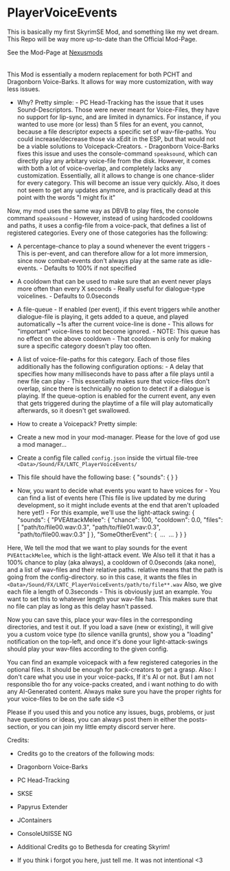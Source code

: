 # PlayerVoiceEvents

This is basically my first SkyrimSE Mod, and something like my wet dream.
This Repo will be way more up-to-date than the Official Mod-Page.

See the Mod-Page at [Nexusmods](https://www.nexusmods.com/skyrimspecialedition/mods/143616)
<br>
<br>
<br>
This Mod is essentially a modern replacement for both PCHT and Dragonborn Voice-Barks. It allows for way more customization, with way less issues.

- Why?
Pretty simple:
﻿- PC Head-Tracking has the issue that it uses Sound-Descriptors. Those were never meant for Voice-Files, they have no support for lip-sync, and are limited ﻿in dynamics. For instance, if you wanted to use more (or less) than 5 files for an event, you cannot, because a file descriptor expects a specific set of ﻿wav-file-paths. You could increase/decrease those via xEdit in the ESP, but that would not be a viable solutions to Voicepack-Creators.
﻿- Dragonborn Voice-Barks fixes this issue and uses the console-command `speaksound`, which can directly play any arbitary voice-file from the disk.
﻿However, it comes with both a lot of voice-overlap, and completely lacks any customization. Essentially, all it allows to change is one chance-slider for every ﻿category. This will become an issue very quickly.
﻿Also, it does not seem to get any updates anymore, and is practically dead at this point with the words "I might fix it"

Now, my mod uses the same way as DBVB to play files, the console command `speaksound` - However, instead of using hardcoded cooldowns and paths, it uses a config-file from a voice-pack, that defines a list of registered categories.
Every one of those categories has the following:
- A percentage-chance to play a sound whenever the event triggers - This is per-event, and can therefore allow for a lot more immersion, since now combat-events don't always play at the same rate as idle-events. - Defaults to 100% if not specified
- A cooldown that can be used to make sure that an event never plays more often than every X seconds - Really useful for dialogue-type voicelines. - Defaults to 0.0seconds
- A file-queue - If enabled (per event), if this event triggers while another dialogue-file is playing, it gets added to a queue, and played automatically ~1s after the current voice-line is done - This allows for "important" voice-lines to not become ignored.
﻿- NOTE: This queue has no effect on the above cooldown - That cooldown is only for making sure a specific category doesn't play too often.
- A list of voice-file-paths for this category. Each of those files additionally has the following configuration options:
﻿- A delay that specifies how many milliseconds have to pass after a file plays until a new file can play - This essentially makes sure that voice-files don't overlap, since there is technically no option to detect if a dialogue is playing. If the queue-option is enabled for the current event, any even that gets triggered during the playtime of a file will play automatically afterwards, so it doesn't get swallowed.


- How to create a Voicepack?
Pretty simple:
- Create a new mod in your mod-manager. Please for the love of god use a mod manager...
- Create a config file called `config.json` inside the virtual file-tree `<Data>/Sound/FX/LNTC_PlayerVoiceEvents/`
- This file should have the following base:
﻿﻿{
    "sounds": {
    }
}
- Now, you want to decide what events you want to have voices for - You can find a list of events here﻿ (This file is live updated by me during development, so it might include events at the end that aren't uploaded here yet!) - For this example, we'll use the light-attack swing:
﻿{
    "sounds": {
        "PVEAttackMelee": {
            "chance": 100,
            "cooldown": 0.0,
            "files": [
                "path/to/file00.wav:0.3",
                "path/to/file01.wav:0.3",
                "path/to/file00.wav:0.3"
            ]
        },
        "SomeOtherEvent": {
﻿﻿﻿ ...
﻿﻿﻿ ...
        }
    }
}

Here, We tell the mod that we want to play sounds for the event `PVEAttackMelee`, which is the light-attack event.
We Also tell it that it has a 100% chance to play (aka always), a cooldown of 0.0seconds (aka none), and a list of wav-files and their relative paths. relative means that the path is going from the config-directory. so in this case, it wants the files in `<Data>/Sound/FX/LNTC_PlayerVoiceEvents/path/to/file**.wav`
Also, we give each file a length of 0.3seconds - This is obviously just an example. You want to set this to whatever length your wav-file has. This makes sure that no file can play as long as this delay hasn't passed.

Now you can save this, place your wav-files in the corresponding directories, and test it out. If you load a save (new or existing), it will give you a custom voice type (to silence vanilla grunts), show you a "loading" notification on the top-left, and once it's done your light-attack-swings should play your wav-files according to the given config.

You can find an example voicepack with a few registered categories in the optional files. It should be enough for pack-creators to get a grasp.
Also: I don't care what you use in your voice-packs, If it's AI or not. But I am not responsible tho for any voice-packs created, and i want nothing to do with any AI-Generated content. Always make sure you have the proper rights for your voice-files to be on the safe side <3

Please if you used this and you notice any issues, bugs, problems, or just have questions or ideas, you can always post them in either the posts-section, or you can join my little empty discord server here.

Credits:
- Credits go to the creators of the following mods:
- Dragonborn Voice-Barks
- PC Head-Tracking
- SKSE
- Papyrus Extender
- JContainers
- ConsoleUtilSSE NG
- Additional Credits go to Bethesda for creating Skyrim!

- If you think i forgot you here, just tell me. It was not intentional <3
